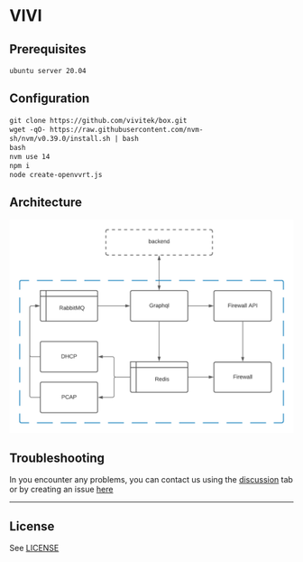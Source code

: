 # VIVI

## Prerequisites
```
ubuntu server 20.04
```

## Configuration
```
git clone https://github.com/vivitek/box.git
wget -qO- https://raw.githubusercontent.com/nvm-sh/nvm/v0.39.0/install.sh | bash
bash
nvm use 14
npm i
node create-openvvrt.js
```

## Architecture
![VIVI schema](/assets/VIVI.png)

## Troubleshooting
In you encounter any problems, you can contact us using the [discussion](https://github.com/vivitek/box/discussions) tab or by creating an issue [here](https://github.com/vivitek/box/issues)

---
## License
See [LICENSE](LICENSE)